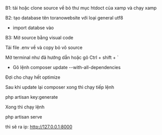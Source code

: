 B1: tải hoặc clone source về bỏ thư mục htdoct của xamp và chạy xamp

B2: tạo database tên toranowebsite với loại general utf8
- import databse vào

B3: Mở source bằng visual code

Tải file .env về và copy bỏ vô source

Mở terminal như đã hướng dẫn hoặc gõ Ctrl + shift + `

- Gõ lệnh composer update --with-all-dependencies

Đợi cho chạy hết optimize

Sau khi update lại composer xong thì chạy tiếp lệnh

php artisan key:generate

Xong thì chạy lệnh 

php artisan serve

thì sẽ ra ip: http://127.0.0.1:8000
